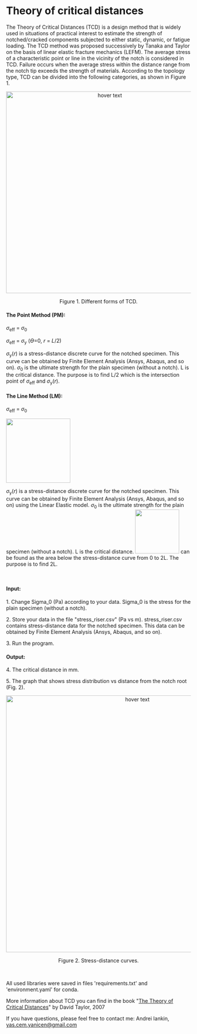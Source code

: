 # Theory of critical distances
<p>The Theory of Critical Distances (TCD) is a design method that is widely used in situations of practical interest to estimate the strength of notched/cracked components subjected to either static, dynamic, or fatigue loading. The TCD method was proposed successively by Tanaka and Taylor on the basis of linear elastic fracture mechanics (LEFM). The average stress of a characteristic point or line in the vicinity of the notch is considered in TCD. Failure occurs when the average stress within the distance range from the notch tip exceeds the strength of materials. According to the topology type, TCD can be divided into the following categories, as shown in Figure 1.
 </p>
<p align="center">
  <img src="https://github.com/yanicen1/Theory-of-Critical-Distances/blob/main/Plain-and-notched-specimens/Fig.1.png" width="550" title="hover text">
</p>
<p align="center">
  Figure 1. Different forms of TCD.
</p>
<h4>The Point Method (PM):</h4>
<p><i>σ</i><sub>eff</sub> = <i>σ</i><sub>0</sub></p>
<p><i>σ</i><sub>eff</sub> = <i>σ</i><sub>y</sub> (<i>Ɵ</i>=0, <i>r</i> = <i>L</i>/2)</p>
<p><i>σ</i><sub>y</sub>(<i>r</i>) is a stress-distance discrete curve for the notched specimen. This curve can be obtained by Finite Element Analysis (Ansys, Abaqus, and so on). <i>σ</i><sub>0</sub> is the ultimate strength for the plain specimen (without a notch). L is the critical distance. The purpose is to find L/2 which is the intersection point of <i>σ</i><sub>eff</sub> and <i>σ</i><sub>y</sub>(<i>r</i>).</p>

<h4>The Line Method (LM):</h4>
<p><i>σ</i><sub>eff</sub> = <i>σ</i><sub>0</sub></p>
<p><img src="https://github.com/yanicen1/Theory-of-Critical-Distances/blob/main/Plain-and-notched-specimens/Fig.2.png" width="175"></p>
<p><i>σ</i><sub>y</sub>(<i>r</i>) is a stress-distance discrete curve for the notched specimen. This curve can be obtained by Finite Element Analysis (Ansys, Abaqus, and so on) using the Linear Elastic model. <i>σ</i><sub>0</sub> is the ultimate strength for the plain specimen (without a notch). L is the critical distance. <img src="https://github.com/yanicen1/Theory-of-Critical-Distances/blob/main/Plain-and-notched-specimens/Fig.3.png" width="120"> can be found as the area below the stress-distance curve from 0 to 2L. The purpose is to find 2L.</p>
<br>
<h4>Input:</h4>
<p>1. Change Sigma_0 (Pa) according to your data. Sigma_0 is the stress for the plain specimen (without a notch).</p>
<p>2. Store your data in the file "stress_riser.csv" (Pa vs m). stress_riser.csv contains stress-distance data for the notched specimen. This data can be obtained by Finite Element Analysis (Ansys, Abaqus, and so on).</p>
<p>3. Run the program.</p>
<h4>Output:</h4>
<p>4. The critical distance in mm.</p>
<p>5. The graph that shows stress distribution vs distance from the notch root (Fig. 2).</p>
<p align="center">
  <img src="https://github.com/yanicen1/Theory-of-Critical-Distances/blob/main/Plain-and-notched-specimens/Fig.4.png" width="700" title="hover text">
</p>
<p align="center">
  Figure 2. Stress-distance curves.
</p>
<br>
<p>All used libraries were saved in files 'requirements.txt' and 'environment.yaml' for conda.</p>

More information about TCD you can find in the book "[The Theory of Critical Distances](https://doi.org/10.1016/B978-0-08-044478-9.X5000-5)" by David Taylor, 2007

If you have questions, please feel free to contact me: 
Andrei Iankin, yas.cem.yanicen@gmail.com
